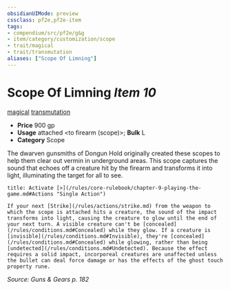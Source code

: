 ```yaml
---
obsidianUIMode: preview
cssclass: pf2e,pf2e-item
tags:
- compendium/src/pf2e/g&g
- item/category/customization/scope
- trait/magical
- trait/transmutation
aliases: ["Scope Of Limning"]
---
```

# Scope Of Limning *Item 10*  
[magical](/rules/traits/magical.md)  [transmutation](/rules/traits/transmutation.md)  

- **Price** 900 gp
- **Usage** attached <to firearm (scope)>; **Bulk** L
- **Category** Scope

The dwarven gunsmiths of Dongun Hold originally created these scopes to help them clear out vermin in underground areas. This scope captures the sound that echoes off a creature hit by the firearm and transforms it into light, illuminating the target for all to see.

```ad-embed-ability
title: Activate [>](/rules/core-rulebook/chapter-9-playing-the-game.md#Actions "Single Action")

If your next [Strike](/rules/actions/strike.md) from the weapon to which the scope is attached hits a creature, the sound of the impact transforms into light, causing the creature to glow until the end of your next turn. A visible creature can't be [concealed](/rules/conditions.md#Concealed) while they glow. If a creature is [invisible](/rules/conditions.md#Invisible), they're [concealed](/rules/conditions.md#Concealed) while glowing, rather than being [undetected](/rules/conditions.md#Undetected). Because the effect requires a solid impact, incorporeal creatures are unaffected unless the bullet can deal force damage or has the effects of the ghost touch property rune.
```

*Source: Guns & Gears p. 182*